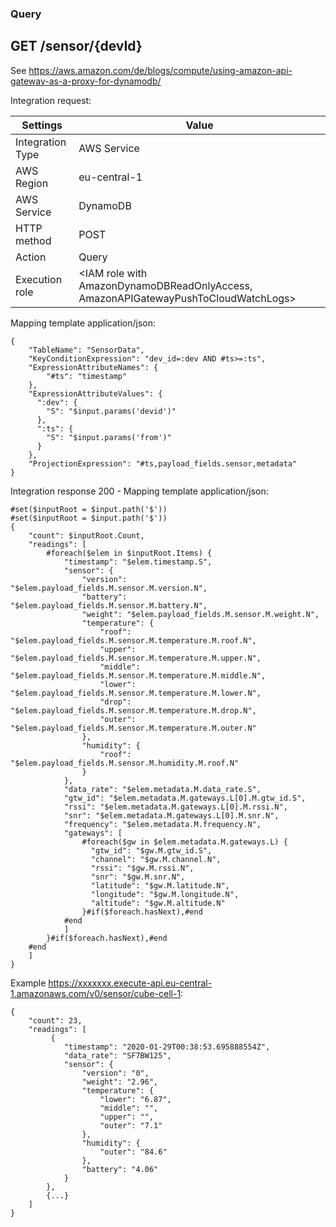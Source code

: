### Query

## GET /sensor/{devId}

See https://aws.amazon.com/de/blogs/compute/using-amazon-api-gateway-as-a-proxy-for-dynamodb/

Integration request: 

| Settings              | Value |
| ----------------------|-------|
| Integration Type      | AWS Service |
| AWS Region            | eu-central-1 |
| AWS Service           | DynamoDB |
| HTTP method           | POST |
| Action                | Query |
| Execution role        | \<IAM role with AmazonDynamoDBReadOnlyAccess, AmazonAPIGatewayPushToCloudWatchLogs\>

Mapping template application/json:
~~~
{
    "TableName": "SensorData",
    "KeyConditionExpression": "dev_id=:dev AND #ts>=:ts",
    "ExpressionAttributeNames": {
        "#ts": "timestamp"
    },
    "ExpressionAttributeValues": {
      ":dev": {
        "S": "$input.params('devid')"
      },
      ":ts": {
        "S": "$input.params('from')"
      }
    },
    "ProjectionExpression": "#ts,payload_fields.sensor,metadata"
}
~~~

Integration response 200 - Mapping template application/json:
~~~
#set($inputRoot = $input.path('$'))
#set($inputRoot = $input.path('$'))
{
    "count": $inputRoot.Count,
    "readings": [
        #foreach($elem in $inputRoot.Items) {
            "timestamp": "$elem.timestamp.S",
            "sensor": {
                "version": "$elem.payload_fields.M.sensor.M.version.N",
                "battery": "$elem.payload_fields.M.sensor.M.battery.N",
                "weight": "$elem.payload_fields.M.sensor.M.weight.N",
                "temperature": {
                    "roof": "$elem.payload_fields.M.sensor.M.temperature.M.roof.N",
                    "upper": "$elem.payload_fields.M.sensor.M.temperature.M.upper.N",
                    "middle": "$elem.payload_fields.M.sensor.M.temperature.M.middle.N",
                    "lower": "$elem.payload_fields.M.sensor.M.temperature.M.lower.N",
                    "drop": "$elem.payload_fields.M.sensor.M.temperature.M.drop.N",
                    "outer": "$elem.payload_fields.M.sensor.M.temperature.M.outer.N"
                },
                "humidity": {
                    "roof": "$elem.payload_fields.M.sensor.M.humidity.M.roof.N"
                }
            },
            "data_rate": "$elem.metadata.M.data_rate.S",
            "gtw_id": "$elem.metadata.M.gateways.L[0].M.gtw_id.S",
            "rssi": "$elem.metadata.M.gateways.L[0].M.rssi.N",
            "snr": "$elem.metadata.M.gateways.L[0].M.snr.N",
            "frequency": "$elem.metadata.M.frequency.N",
            "gateways": [
                #foreach($gw in $elem.metadata.M.gateways.L) {
                  "gtw_id": "$gw.M.gtw_id.S",
                  "channel": "$gw.M.channel.N",
                  "rssi": "$gw.M.rssi.N",
                  "snr": "$gw.M.snr.N",
                  "latitude": "$gw.M.latitude.N",
                  "longitude": "$gw.M.longitude.N",
                  "altitude": "$gw.M.altitude.N"
                }#if($foreach.hasNext),#end
            #end
            ]
        }#if($foreach.hasNext),#end
	#end
    ]
}
~~~

Example https://xxxxxxx.execute-api.eu-central-1.amazonaws.com/v0/sensor/cube-cell-1:
~~~
{
    "count": 23,
    "readings": [
         {
            "timestamp": "2020-01-29T00:38:53.695888554Z",
            "data_rate": "SF7BW125",
            "sensor": {
                "version": "0",
                "weight": "2.96",
                "temperature": {
                    "lower": "6.87",
                    "middle": "",
                    "upper": "",
                    "outer": "7.1"
                },
                "humidity": {
                    "outer": "84.6"
                },
                "battery": "4.06"
            }
        },
        {...}	
    ]
}
~~~